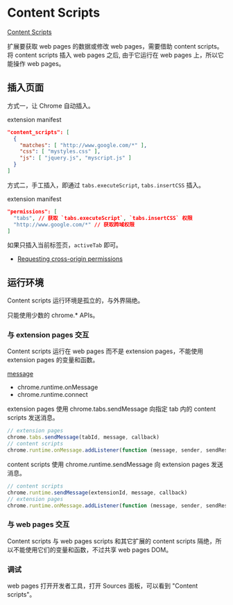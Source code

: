 # Content Scripts

[Content Scripts](https://developer.chrome.com/extensions/content_scripts)

扩展要获取 web pages 的数据或修改 web pages，需要借助 content scripts。将 content scripts 插入 web pages 之后, 由于它运行在 web pages 上，所以它能操作 web pages。

## 插入页面

方式一，让 Chrome 自动插入。

extension manifest

```json
"content_scripts": [
  {
    "matches": [ "http://www.google.com/*" ],
    "css": [ "mystyles.css" ],
    "js": [ "jquery.js", "myscript.js" ]
  }
]
```

方式二，手工插入，即通过 `tabs.executeScript`, `tabs.insertCSS` 插入。

extension manifest

```json
"permissions": [
  "tabs", // 获取 `tabs.executeScript`, `tabs.insertCSS` 权限
  "http://www.google.com/*" // 获取跨域权限
]
```

如果只插入当前标签页，`activeTab` 即可。

- [Requesting cross-origin permissions](https://developer.chrome.com/extensions/xhr#requesting-permission)


## 运行环境

Content scripts 运行环境是孤立的，与外界隔绝。

只能使用少数的 chrome.* APIs。

### 与 extension pages 交互

Content scripts 运行在 web pages 而不是 extension pages，不能使用 extension pages 的变量和函数。

[message](https://developer.chrome.com/extensions/messaging)

- chrome.runtime.onMessage
- chrome.runtime.connect

extension pages 使用 chrome.tabs.sendMessage 向指定 tab 内的 content scripts 发送消息。

```js
// extension pages
chrome.tabs.sendMessage(tabId, message, callback)
// content scripts
chrome.runtime.onMessage.addListener(function (message, sender, sendResponse) {})
```

content scripts 使用 chrome.runtime.sendMessage 向 extension pages 发送消息。

```js
// content scripts
chrome.runtime.sendMessage(extensionId, message, callback)
// extension pages
chrome.runtime.onMessage.addListener(function (message, sender, sendResponse) {})
```

### 与 web pages 交互

Content scripts 与 web pages scripts 和其它扩展的 content scripts 隔绝，所以不能使用它们的变量和函数，不过共享 web pages DOM。

### 调试

web pages 打开开发者工具，打开 Sources 面板，可以看到 "Content scripts"。
